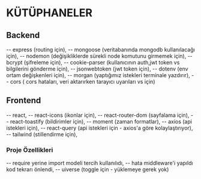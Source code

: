 # KÜTÜPHANELER

## Backend

-- express (routing için),
-- mongoose (veritabanında mongodb kullanılacağı için),
-- nodemon (değişikliklerde sürekli node komutunu girmemek için),
-- bcrypt (şifreleme için),
-- cookie-parser (kullanıcının auth,jwt token vs bilgilerini gönderme için),
-- jsonwebtoken (jwt token için),
-- dotenv (env ortam değişkenleri için),
-- morgan (yaptığımız istekleri terminale yazdırır),
-- cors ( cors hataları, veri aktarırken tarayıcı uyarıları vs için)

## Frontend

-- react,
-- react-icons (ikonlar için),
-- react-router-dom (sayfalama için),
-- react-toastify (bildirimler için),
-- moment (zaman formatlar),
-- axios (api istekleri için),
-- react-query (api istekleri için - axios'a göre kolaylaştırıyor),
-- tailwind (stillendirme için),

### Proje Özellikleri

-- require yerine import modeli tercih kullanılıdı,
-- hata middleware'i yapıldı kod tekrarı önlendi,
-- uiverse (toggle için - yüklemeye gerek yok)
